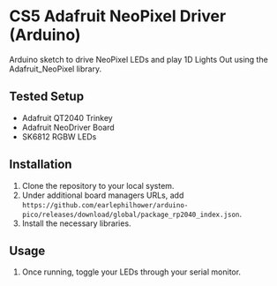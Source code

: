 # CS5 Adafruit NeoPixel Driver (Arduino)

Arduino sketch to drive NeoPixel LEDs and play 1D Lights Out using the Adafruit_NeoPixel library.

## Tested Setup
- Adafruit QT2040 Trinkey
- Adafruit NeoDriver Board
- SK6812 RGBW LEDs

## Installation
1. Clone the repository to your local system.
2. Under additional board managers URLs, add `https://github.com/earlephilhower/arduino-pico/releases/download/global/package_rp2040_index.json`.
3. Install the necessary libraries.

## Usage
1. Once running, toggle your LEDs through your serial monitor.
